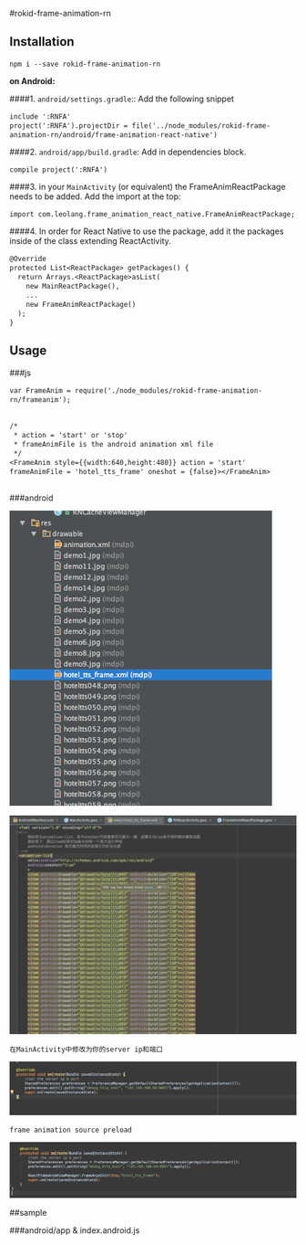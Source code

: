 #rokid-frame-animation-rn

## Installation

```
npm i --save rokid-frame-animation-rn
```

**on Android:**

####1. `android/settings.gradle`:: Add the following snippet

```
include ':RNFA'
project(':RNFA').projectDir = file('../node_modules/rokid-frame-animation-rn/android/frame-animation-react-native')
```

####2. `android/app/build.gradle`: Add in dependencies block.

```
compile project(':RNFA')
```

####3. in your `MainActivity` (or equivalent) the FrameAnimReactPackage needs to be added. Add the import at the top:

```
import com.leolang.frame_animation_react_native.FrameAnimReactPackage;
```

####4. In order for React Native to use the package, add it the packages inside of the class extending ReactActivity.

```
@Override
protected List<ReactPackage> getPackages() {
  return Arrays.<ReactPackage>asList(
	new MainReactPackage(),
	...
	new FrameAnimReactPackage()
  );
}

```
## Usage
###js

```
var FrameAnim = require('./node_modules/rokid-frame-animation-rn/frameanim');


```

``` 
/* 
 * action = 'start' or 'stop'
 * frameAnimFile is the android animation xml file
 */
<FrameAnim style={{width:640,height:480}} action = 'start' frameAnimFile = 'hotel_tts_frame' oneshot = {false}></FrameAnim>


```
###android

![](https://github.com/Leo-Lang/frame-animation-react-native/raw/rokid-frame-animation-rn/docs/usage.png)

![](https://github.com/Leo-Lang/frame-animation-react-native/raw/rokid-frame-animation-rn/docs/usage2.png)


```
在MainActivity中修改为你的server ip和端口

```
![](https://github.com/Leo-Lang/frame-animation-react-native/raw/rokid-frame-animation-rn/docs/usage3.png)

```
frame animation source preload

```
![](https://github.com/Leo-Lang/frame-animation-react-native/raw/rokid-frame-animation-rn/docs/usage4.png)




##sample
   
###android/app & index.android.js

